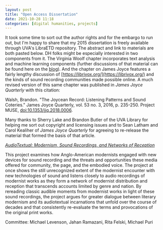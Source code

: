```yaml
---
layout: post
title: "Open Access Dissertation"
date: 2021-10-28 11:18
categories: [digital humanities, projects]
---
```

It took some time to sort out the author rights and for the embargo to run out, but I'm happy to share that my 2015 dissertation is freely available through UVA's LibraETD repository. The abstract and link to materials are both pasted below. DH folks might be especially interested in two components from it. The Virginia Woolf chapter incorporates text analysis and machine learning components (further discussions of that material can be found here on the [blog](https://walshbr.com/archive)). And the chapter on James Joyce features a fairly lengthy discussion of [https://librivox.org/](https://librivox.org/) and the kinds of sound recording communities made possible online. A much revised version of this same chapter was published in _James Joyce Quarterly_ with this citation:

Walsh, Brandon. "The Joycean Record: Listening Patterns and Sound Coteries." James Joyce Quarterly, vol. 53 no. 3, 2016, p. 235-250. Project MUSE, [doi:10.1353/jjq.2018.0006](https://doi.org/10.1353/jjq.2018.0006).

Many thanks to Sherry Lake and Brandon Butler of the UVA Library for helping me sort out copyright and licensing issues and to Sean Latham and Carol Kealiher of _James Joyce Quarterly_ for agreeing to re-release the material that formed the basis of that article.

_[AudioTextual: Modernism, Sound Recordings, and Networks of Reception](http://doi.org/10.18130/V3R27G)_

This project examines how Anglo-American modernists engaged with new devices for sound recording and the threats and opportunities these media offered for community, the page, and the embodied voice. The project at once shows the still unrecognized extent of the modernist encounter with new technologies of sound and listens closely to audio recordings of modernist works as they form a network of modernist distribution and reception that transcends accounts limited by genre and nation. By rereading classic audible moments from modernist works in light of these sound recordings, the project argues for greater dialogue between literary modernism and its audiotextual incarnations that unfold over the course of decades and that consistently re-evaluate the terms and provocations of the original print works.

Committee: Michael Levenson, Jahan Ramazani, Rita Felski, Michael Puri
